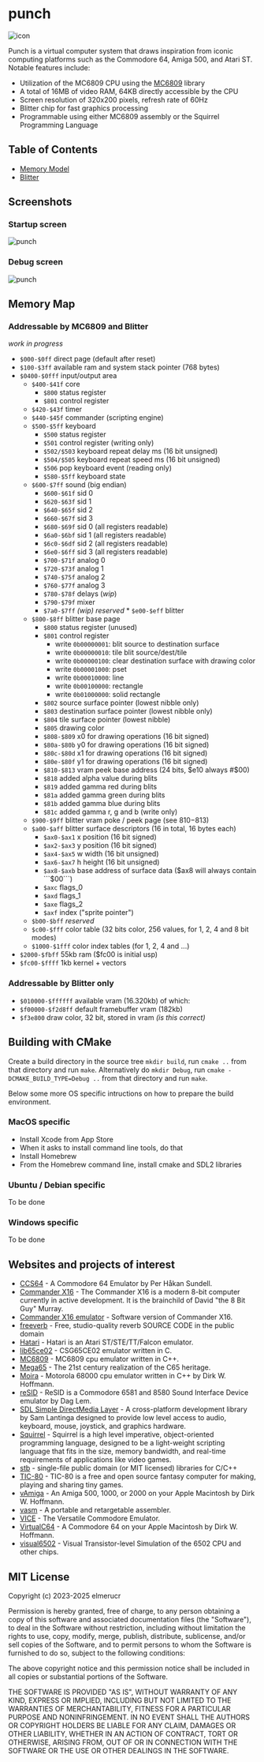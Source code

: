 # punch

![icon](./docs/punch_icon_80x80.png)

Punch is a virtual computer system that draws inspiration from iconic computing platforms such as the Commodore 64, Amiga 500, and Atari ST. Notable features include:

* Utilization of the MC6809 CPU using the [MC6809](https://github.com/elmerucr/MC6809) library
* A total of 16MB of video RAM, 64KB directly accessible by the CPU
* Screen resolution of 320x200 pixels, refresh rate of 60Hz
* Blitter chip for fast graphics processing
* Programmable using either MC6809 assembly or the Squirrel Programming Language

## Table of Contents

* [Memory Model](docs/memory.md)
* [Blitter](docs/blitter.md)

## Screenshots

### Startup screen

![punch](./docs/20241025_screenshot_startup.gif)

### Debug screen

![punch](./docs/20241229_screenshot_debug.png)

## Memory Map

### Addressable by MC6809 and Blitter

*work in progress*

* ```$000-$0ff``` direct page (default after reset)
* ```$100-$3ff``` available ram and system stack pointer (768 bytes)
* ```$0400-$0fff``` input/output area
	* ```$400-$41f``` core
		* ```$800``` status register
		* ```$801``` control register
	* ```$420-$43f``` timer
	* ```$440-$45f``` commander (scripting engine)
	* ```$500-$5ff``` keyboard
		* ```$500``` status register
		* ```$501``` control register (writing only)
		* ```$502/$503``` keyboard repeat delay ms (16 bit unsigned)
		* ```$504/$505``` keyboard repeat speed ms (16 bit unsigned)
		* ```$506``` pop keyboard event (reading only)
		* ```$580-$5ff``` keyboard state
	* ```$600-$7ff``` sound (big endian)
		* ```$600-$61f``` sid 0
		* ```$620-$63f``` sid 1
		* ```$640-$65f``` sid 2
		* ```$660-$67f``` sid 3
		* ```$680-$69f``` sid 0 (all registers readable)
		* ```$6a0-$6bf``` sid 1 (all registers readable)
		* ```$6c0-$6df``` sid 2 (all registers readable)
		* ```$6e0-$6ff``` sid 3 (all registers readable)
		* ```$700-$71f``` analog 0
		* ```$720-$73f``` analog 1
		* ```$740-$75f``` analog 2
		* ```$760-$77f``` analog 3
		* ```$780-$78f``` delays (*wip*)
		* ```$790-$79f``` mixer
		* ```$7a0-$7ff``` *(wip) reserved*	* ```$e00-$eff``` blitter
	* ```$800-$8ff``` blitter base page
		* ```$800``` status register (unused)
		* ```$801``` control register
			* write ```0b00000001```: blit source to destination surface
			* write ```0b00000010```: tile blit source/dest/tile
			* write ```0b00000100```: clear destination surface with drawing color
			* write ```0b00001000```: pset
			* write ```0b00010000```: line
			* write ```0b00100000```: rectangle
			* write ```0b01000000```: solid rectangle
		* ```$802``` source surface pointer (lowest nibble only)
		* ```$803``` destination surface pointer (lowest nibble only)
		* ```$804``` tile surface pointer (lowest nibble)
		* ```$805``` drawing color
		* ```$808-$809``` x0 for drawing operations (16 bit signed)
		* ```$80a-$80b``` y0 for drawing operations (16 bit signed)
		* ```$80c-$80d``` x1 for drawing operations (16 bit signed)
		* ```$80e-$80f``` y1 for drawing operations (16 bit signed)
		* ```$810-$813``` vram peek base address (24 bits, $e10 always #$00)
		* ```$818``` added alpha value during blits
		* ```$819``` added gamma red during blits
		* ```$81a``` added gamma green during blits
		* ```$81b``` added gamma blue during blits
		* ```$81c``` added gamma r, g and b (write only)
	* ```$900-$9ff``` blitter vram poke / peek page (see $810-$813)
	* ```$a00-$aff``` blitter surface descriptors (16 in total, 16 bytes each)
		* ```$ax0-$ax1``` x position (16 bit signed)
		* ```$ax2-$ax3``` y position (16 bit signed)
		* ```$ax4-$ax5``` w width (16 bit unsigned)
		* ```$ax6-$ax7``` h height (16 bit unsigned)
		* ```$ax8-$axb``` base address of surface data ($ax8 will always contain ```$00```)
		* ```$axc``` flags_0
		* ```$axd``` flags_1
		* ```$axe``` flags_2
		* ```$axf``` index ("sprite pointer")
	* ```$b00-$bff``` *reserved*
	* ```$c00-$fff``` color table (32 bits color, 256 values, for 1, 2, 4 and 8 bit modes)
	* ```$1000-$1fff``` color index tables (for 1, 2, 4 and ...)
* ```$2000-$fbff``` 55kb ram ($fc00 is initial usp)
* ```$fc00-$ffff``` 1kb kernel + vectors

### Addressable by Blitter only

* ```$010000-$ffffff``` available vram (16.320kb) of which:
* ```$f00000-$f2d8ff``` default framebuffer vram (182kb)
* ```$f3e800```         draw color, 32 bit, stored in vram *(is this correct)*

## Building with CMake

Create a build directory in the source tree ```mkdir build```, run ```cmake ..``` from that directory and run ```make```. Alternatively do ```mkdir Debug```, run ```cmake -DCMAKE_BUILD_TYPE=Debug ..``` from that directory and run ```make```.

Below some more OS specific intructions on how to prepare the build environment.

### MacOS specific

* Install Xcode from App Store
* When it asks to install command line tools, do that
* Install Homebrew
* From the Homebrew command line, install cmake and SDL2 libraries

### Ubuntu / Debian specific

To be done

### Windows specific

To be done

## Websites and projects of interest

* [CCS64](http://www.ccs64.com) - A Commodore 64 Emulator by Per Håkan Sundell.
* [Commander X16](https://www.commanderx16.com) - The Commander X16 is a modern 8-bit computer currently in active development. It is the brainchild of David "the 8 Bit Guy" Murray.
* [Commander X16 emulator](https://github.com/x16community/x16-emulator) - Software version of Commander X16.
* [freeverb](https://github.com/sinshu/freeverb/) - Free, studio-quality reverb SOURCE CODE in the public domain
* [Hatari](https://hatari.tuxfamily.org) - Hatari is an Atari ST/STE/TT/Falcon emulator.
* [lib65ce02](https://github.com/elmerucr/lib65ce02) - CSG65CE02 emulator written in C.
* [MC6809](https://github.com/elmerucr/mC6809) - MC6809 cpu emulator written in C++.
* [Mega65](http://mega65.org) - The 21st century realization of the C65 heritage.
* [Moira](https://github.com/dirkwhoffmann/Moira) - Motorola 68000 cpu emulator written in C++ by Dirk W. Hoffmann.
* [reSID](http://www.zimmers.net/anonftp/pub/cbm/crossplatform/emulators/resid/index.html) - ReSID is a Commodore 6581 and 8580 Sound Interface Device emulator by Dag Lem.
* [SDL Simple DirectMedia Layer](https://www.libsdl.org) - A cross-platform development library by Sam Lantinga designed to provide low level access to audio, keyboard, mouse, joystick, and graphics hardware.
* [Squirrel](http://squirrel-lang.org) - Squirrel is a high level imperative, object-oriented programming language, designed to be a light-weight scripting language that fits in the size, memory bandwidth, and real-time requirements of applications like video games.
* [stb](https://github.com/nothings/stb) - single-file public domain (or MIT licensed) libraries for C/C++
* [TIC-80](https://tic80.com) - TIC-80 is a free and open source fantasy computer for making, playing and sharing tiny games.
* [vAmiga](https://dirkwhoffmann.github.io/vAmiga/) - An Amiga 500, 1000, or 2000 on your Apple Macintosh by Dirk W. Hoffmann.
* [vasm](http://sun.hasenbraten.de/vasm/) - A portable and retargetable assembler.
* [VICE](http://vice-emu.sourceforge.net) - The Versatile Commodore Emulator.
* [VirtualC64](https://dirkwhoffmann.github.io/virtualc64/) - A Commodore 64 on your Apple Macintosh by Dirk W. Hoffmann.
* [visual6502](http://www.visual6502.org) - Visual Transistor-level Simulation of the 6502 CPU and other chips.

## MIT License

Copyright (c) 2023-2025 elmerucr

Permission is hereby granted, free of charge, to any person obtaining a copy of this software and associated documentation files (the "Software"), to deal in the Software without restriction, including without limitation the rights to use, copy, modify, merge, publish, distribute, sublicense, and/or sell copies of the Software, and to permit persons to whom the Software is furnished to do so, subject to the following conditions:

The above copyright notice and this permission notice shall be included in all copies or substantial portions of the Software.

THE SOFTWARE IS PROVIDED "AS IS", WITHOUT WARRANTY OF ANY KIND, EXPRESS OR IMPLIED, INCLUDING BUT NOT LIMITED TO THE WARRANTIES OF MERCHANTABILITY, FITNESS FOR A PARTICULAR PURPOSE AND NONINFRINGEMENT. IN NO EVENT SHALL THE AUTHORS OR COPYRIGHT HOLDERS BE LIABLE FOR ANY CLAIM, DAMAGES OR OTHER LIABILITY, WHETHER IN AN ACTION OF CONTRACT, TORT OR OTHERWISE, ARISING FROM, OUT OF OR IN CONNECTION WITH THE SOFTWARE OR THE USE OR OTHER DEALINGS IN THE
SOFTWARE.
